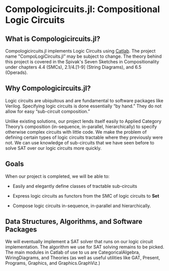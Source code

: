 # Compologicircuits.jl: **C**ompositional **L**ogic **C**ircuits

## What is Compologicircuits.jl?
Compologicircuits.jl implements Logic Circuits using [Catlab](https://github.com/AlgebraicJulia/Catlab.jl). The project name "CompoLogiCircuits.jl” may be subject to change. The theory behind this project is covered in the Spivak's Seven Sketches in Compositionality under chapters 4.4 (SMCs), 2.1/4.\[1-9\] (String Diagrams), and 6.5 (Operads).

## Why Compologicircuits.jl?
Logic circuits are ubiquitous and are fundamental to software packages like Verilog. Specifying logic circuits is done essentially “by hand.” They do not allow for easy “sub-circuit composition.” 

Unlike existing solutions, our project lends itself easily to Applied Category Theory’s composition (in-sequence, in-parallel, hierarchically) to specify otherwise complex circuits with little code. We make the problem of defining certain types of logic circuits tractable where they previously were not. We can use knowledge of sub-circuits that we have seen before to solve SAT over our logic circuits more quickly.

## Goals
When our project is completed, we will be able to:

- Easily and elegantly define classes of tractable sub-circuits

- Express logic circuits as functors from the SMC of logic circuits to **Set**

- Compose logic circuits in-sequence, in-parallel and hierarchically.

## Data Structures, Algorithms, and Software Packages
We will eventually implement a SAT solver that runs on our logic circuit implementation. The algorithm we use for SAT solving remains to be picked. The main modules in Catlab of use to us are CategoricalAlgebra, WiringDiagrams, and Theories (as well as useful utilities like GAT, Present, Programs, Graphics, and Graphics.GraphViz.)
